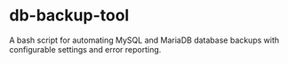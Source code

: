 # db-backup-tool
A bash script for automating MySQL and MariaDB database backups with configurable settings and error reporting.
